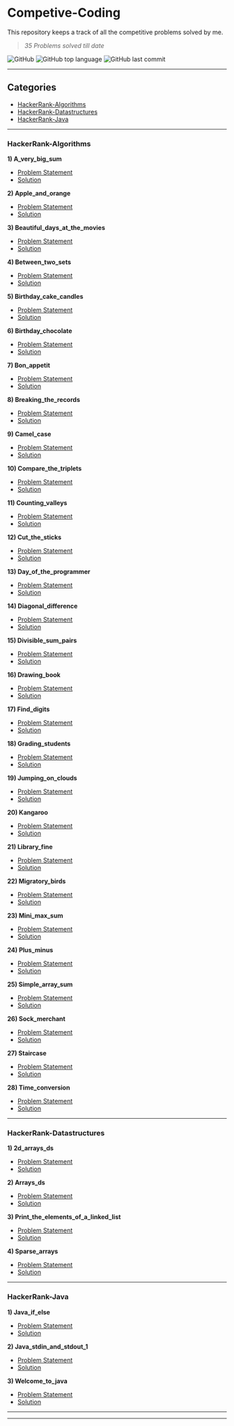 # Competive-Coding
This repository keeps a track of all the competitive problems solved by me.

>_35 Problems solved till date_

![GitHub](https://img.shields.io/github/license/Pranav-Khurana/Competitive-Coding.svg?style=popout)
![GitHub top language](https://img.shields.io/github/languages/top/Pranav-Khurana/Competitive-Coding.svg?style=popout)
![GitHub last commit](https://img.shields.io/github/last-commit/Pranav-Khurana/Competitive-Coding.svg?style=popout)

---
## Categories
* [HackerRank-Algorithms](#hackerrank-algorithms)
* [HackerRank-Datastructures](#hackerrank-datastructures)
* [HackerRank-Java](#hackerrank-java)


---
### HackerRank-Algorithms

**1) A_very_big_sum**  
  * [Problem Statement](https://hackerrank-challenge-pdfs.s3.amazonaws.com/8781-a-very-big-sum-English?AWSAccessKeyId=AKIAJ4WZFDFQTZRGO3QA&Expires=1562405582&Signature=1goyhMdkMVj2flJCpp52it4IXVs%3D&response-content-disposition=inline%3B%20filename%3Da-very-big-sum-English.pdf&response-content-type=application%2Fpdf)  
  * [Solution](https://github.com/Pranav-Khurana/Competitive-Coding/blob/master/HackerRank-Algorithms/A_very_big_sum.py)  

**2) Apple_and_orange**  
  * [Problem Statement](https://hackerrank-challenge-pdfs.s3.amazonaws.com/25220-apple-and-orange-English?AWSAccessKeyId=AKIAJ4WZFDFQTZRGO3QA&Expires=1562405719&Signature=s1L4XpkUUWZuwKNZ6RISYHvydyk%3D&response-content-disposition=inline%3B%20filename%3Dapple-and-orange-English.pdf&response-content-type=application%2Fpdf)  
  * [Solution](https://github.com/Pranav-Khurana/Competitive-Coding/blob/master/HackerRank-Algorithms/Apple_and_orange.py)  

**3) Beautiful_days_at_the_movies**  
  * [Problem Statement](https://hackerrank-challenge-pdfs.s3.amazonaws.com/27191-beautiful-days-at-the-movies-English?AWSAccessKeyId=AKIAJ4WZFDFQTZRGO3QA&Expires=1562405830&Signature=KjHJXUD7GQ357pCaEwKNh%2FHv7os%3D&response-content-disposition=inline%3B%20filename%3Dbeautiful-days-at-the-movies-English.pdf&response-content-type=application%2Fpdf)  
  * [Solution](https://github.com/Pranav-Khurana/Competitive-Coding/blob/master/HackerRank-Algorithms/Beautiful_days_at_the_movies.py)  

**4) Between_two_sets**  
  * [Problem Statement](https://hackerrank-challenge-pdfs.s3.amazonaws.com/26081-between-two-sets-English?AWSAccessKeyId=AKIAJ4WZFDFQTZRGO3QA&Expires=1562405921&Signature=zaeP3prwy9zpOEIfoSZo4V9Qd34%3D&response-content-disposition=inline%3B%20filename%3Dbetween-two-sets-English.pdf&response-content-type=application%2Fpdf)  
  * [Solution](https://github.com/Pranav-Khurana/Competitive-Coding/blob/master/HackerRank-Algorithms/Between_two_sets.py)  

**5) Birthday_cake_candles**  
  * [Problem Statement](https://hackerrank-challenge-pdfs.s3.amazonaws.com/23074-birthday-cake-candles-English?AWSAccessKeyId=AKIAJ4WZFDFQTZRGO3QA&Expires=1562405974&Signature=Qgg2jz%2B%2BNBhwr2tgq3ouzsZDsB0%3D&response-content-disposition=inline%3B%20filename%3Dbirthday-cake-candles-English.pdf&response-content-type=application%2Fpdf)  
  * [Solution](https://github.com/Pranav-Khurana/Competitive-Coding/blob/master/HackerRank-Algorithms/Birthday_cake_candles.cpp)  

**6) Birthday_chocolate**  
  * [Problem Statement](https://hackerrank-challenge-pdfs.s3.amazonaws.com/35155-the-birthday-bar-English?AWSAccessKeyId=AKIAJ4WZFDFQTZRGO3QA&Expires=1562406025&Signature=yOKV5G2hRwmWzYfqOeMdJvcMtns%3D&response-content-disposition=inline%3B%20filename%3Dthe-birthday-bar-English.pdf&response-content-type=application%2Fpdf)  
  * [Solution](https://github.com/Pranav-Khurana/Competitive-Coding/blob/master/HackerRank-Algorithms/Birthday_chocolate.py)  

**7) Bon_appetit**  
  * [Problem Statement](https://hackerrank-challenge-pdfs.s3.amazonaws.com/24060-bon-appetit-English?AWSAccessKeyId=AKIAJ4WZFDFQTZRGO3QA&Expires=1562406181&Signature=wP3fYOaEe4enS72PgBmN5HrbjbY%3D&response-content-disposition=inline%3B%20filename%3Dbon-appetit-English.pdf&response-content-type=application%2Fpdf)  
  * [Solution](https://github.com/Pranav-Khurana/Competitive-Coding/blob/master/HackerRank-Algorithms/Bon_appetit.py)  

**8) Breaking_the_records**  
  * [Problem Statement](https://hackerrank-challenge-pdfs.s3.amazonaws.com/32335-breaking-best-and-worst-records-English?AWSAccessKeyId=AKIAJ4WZFDFQTZRGO3QA&Expires=1562404614&Signature=YjpRKxR8ihp7uwcrEAt%2BmnrqeEE%3D&response-content-disposition=inline%3B%20filename%3Dbreaking-best-and-worst-records-English.pdf&response-content-type=application%2Fpdf)  
  * [Solution](https://github.com/Pranav-Khurana/Competitive-Coding/blob/master/HackerRank-Algorithms/Breaking_the_records.py)  

**9) Camel_case**  
  * [Problem Statement](https://hackerrank-challenge-pdfs.s3.amazonaws.com/22578-camelcase-English?AWSAccessKeyId=AKIAJ4WZFDFQTZRGO3QA&Expires=1562476347&Signature=%2FAyf3o2JhcMBlM17CQJz%2BzZ2Wgk%3D&response-content-disposition=inline%3B%20filename%3Dcamelcase-English.pdf&response-content-type=application%2Fpdf)  
  * [Solution](https://github.com/Pranav-Khurana/Competitive-Coding/blob/master/HackerRank-Algorithms/Camel_case.py)  

**10) Compare_the_triplets**  
  * [Problem Statement](https://hackerrank-challenge-pdfs.s3.amazonaws.com/21400-compare-the-triplets-English?AWSAccessKeyId=AKIAJ4WZFDFQTZRGO3QA&Expires=1562476444&Signature=nMSJxbDCbC0ufvNyB8PRllDGPFs%3D&response-content-disposition=inline%3B%20filename%3Dcompare-the-triplets-English.pdf&response-content-type=application%2Fpdf)  
  * [Solution](https://github.com/Pranav-Khurana/Competitive-Coding/blob/master/HackerRank-Algorithms/Compare_the_triplets.py)  

**11) Counting_valleys**  
  * [Problem Statement](https://hackerrank-challenge-pdfs.s3.amazonaws.com/22936-counting-valleys-English?AWSAccessKeyId=AKIAJ4WZFDFQTZRGO3QA&Expires=1562476506&Signature=H9uoWpxZPyxWHxr8yeQ8BGkfXb8%3D&response-content-disposition=inline%3B%20filename%3Dcounting-valleys-English.pdf&response-content-type=application%2Fpdf)  
  * [Solution](https://github.com/Pranav-Khurana/Competitive-Coding/blob/master/HackerRank-Algorithms/Counting_valleys.py)  

**12) Cut_the_sticks**  
  * [Problem Statement](https://hackerrank-challenge-pdfs.s3.amazonaws.com/1957-cut-the-sticks-English?AWSAccessKeyId=AKIAJ4WZFDFQTZRGO3QA&Expires=1562476582&Signature=VshzfcHQAGPv5KIC1xNsob8t%2Fck%3D&response-content-disposition=inline%3B%20filename%3Dcut-the-sticks-English.pdf&response-content-type=application%2Fpdf)  
  * [Solution](https://github.com/Pranav-Khurana/Competitive-Coding/blob/master/HackerRank-Algorithms/Cut_the_sticks.py)  

**13) Day_of_the_programmer**  
  * [Problem Statement](https://hackerrank-challenge-pdfs.s3.amazonaws.com/30377-day-of-the-programmer-English?AWSAccessKeyId=AKIAJ4WZFDFQTZRGO3QA&Expires=1562476586&Signature=4SUHlTPKISLrEKpUxf8tZLANbT4%3D&response-content-disposition=inline%3B%20filename%3Dday-of-the-programmer-English.pdf&response-content-type=application%2Fpdf)  
  * [Solution](https://github.com/Pranav-Khurana/Competitive-Coding/blob/master/HackerRank-Algorithms/Day_of_the_programmer.py)  

**14) Diagonal_difference**  
  * [Problem Statement](https://hackerrank-challenge-pdfs.s3.amazonaws.com/8662-diagonal-difference-English?AWSAccessKeyId=AKIAJ4WZFDFQTZRGO3QA&Expires=1562476807&Signature=rQG2omvtoU5cOMq6HaTYQ5lRv40%3D&response-content-disposition=inline%3B%20filename%3Ddiagonal-difference-English.pdf&response-content-type=application%2Fpdf)  
  * [Solution](https://github.com/Pranav-Khurana/Competitive-Coding/blob/master/HackerRank-Algorithms/Diagonal_difference.cpp)  

**15) Divisible_sum_pairs**  
  * [Problem Statement](https://hackerrank-challenge-pdfs.s3.amazonaws.com/21634-divisible-sum-pairs-English?AWSAccessKeyId=AKIAJ4WZFDFQTZRGO3QA&Expires=1562476810&Signature=9EKfJefRPP33%2BEQ5RxeNFnXUNa4%3D&response-content-disposition=inline%3B%20filename%3Ddivisible-sum-pairs-English.pdf&response-content-type=application%2Fpdf)  
  * [Solution](https://github.com/Pranav-Khurana/Competitive-Coding/blob/master/HackerRank-Algorithms/Divisible_sum_pairs.py)  

**16) Drawing_book**  
  * [Problem Statement](https://hackerrank-challenge-pdfs.s3.amazonaws.com/22564-drawing-book-English?AWSAccessKeyId=AKIAJ4WZFDFQTZRGO3QA&Expires=1562476932&Signature=AFiscbKrKVrp1B0E6TAlTDCsbVY%3D&response-content-disposition=inline%3B%20filename%3Ddrawing-book-English.pdf&response-content-type=application%2Fpdf)  
  * [Solution](https://github.com/Pranav-Khurana/Competitive-Coding/blob/master/HackerRank-Algorithms/Drawing_book.py)  

**17) Find_digits**  
  * [Problem Statement](https://hackerrank-challenge-pdfs.s3.amazonaws.com/127-find-digits-English?AWSAccessKeyId=AKIAJ4WZFDFQTZRGO3QA&Expires=1562476984&Signature=Ekw%2B%2BEU6QmkN5NwEc6QsZlozSD8%3D&response-content-disposition=inline%3B%20filename%3Dfind-digits-English.pdf&response-content-type=application%2Fpdf)  
  * [Solution](https://github.com/Pranav-Khurana/Competitive-Coding/blob/master/HackerRank-Algorithms/Find_digits.py)  

**18) Grading_students**  
  * [Problem Statement](https://hackerrank-challenge-pdfs.s3.amazonaws.com/30508-grading-English?AWSAccessKeyId=AKIAJ4WZFDFQTZRGO3QA&Expires=1562477041&Signature=bEhSAmGVFralEdFhNJg50SXuY4A%3D&response-content-disposition=inline%3B%20filename%3Dgrading-English.pdf&response-content-type=application%2Fpdf)  
  * [Solution](https://github.com/Pranav-Khurana/Competitive-Coding/blob/master/HackerRank-Algorithms/Grading_students.py)  

**19) Jumping_on_clouds**  
  * [Problem Statement](https://hackerrank-challenge-pdfs.s3.amazonaws.com/20832-jumping-on-the-clouds-English?AWSAccessKeyId=AKIAJ4WZFDFQTZRGO3QA&Expires=1562477131&Signature=V%2FBapELjhCMf9B%2B7Im4Ym7rr%2FNw%3D&response-content-disposition=inline%3B%20filename%3Djumping-on-the-clouds-English.pdf&response-content-type=application%2Fpdf)  
  * [Solution](https://github.com/Pranav-Khurana/Competitive-Coding/blob/master/HackerRank-Algorithms/Jumping_on_clouds.py)  

**20) Kangaroo**  
  * [Problem Statement](https://hackerrank-challenge-pdfs.s3.amazonaws.com/22477-kangaroo-English?AWSAccessKeyId=AKIAJ4WZFDFQTZRGO3QA&Expires=1562477136&Signature=cUe3CwN6CdlSsYonunUuVkTs210%3D&response-content-disposition=inline%3B%20filename%3Dkangaroo-English.pdf&response-content-type=application%2Fpdf)  
  * [Solution](https://github.com/Pranav-Khurana/Competitive-Coding/blob/master/HackerRank-Algorithms/Kangaroo.py)  

**21) Library_fine**  
  * [Problem Statement](https://hackerrank-challenge-pdfs.s3.amazonaws.com/22477-kangaroo-English?AWSAccessKeyId=AKIAJ4WZFDFQTZRGO3QA&Expires=1562477136&Signature=cUe3CwN6CdlSsYonunUuVkTs210%3D&response-content-disposition=inline%3B%20filename%3Dkangaroo-English.pdf&response-content-type=application%2Fpdf)  
  * [Solution](https://github.com/Pranav-Khurana/Competitive-Coding/blob/master/HackerRank-Algorithms/Library_fine.py)  

**22) Migratory_birds**  
  * [Problem Statement](https://hackerrank-challenge-pdfs.s3.amazonaws.com/33294-migratory-birds-English?AWSAccessKeyId=AKIAJ4WZFDFQTZRGO3QA&Expires=1562477359&Signature=5IHlXiKCSht5%2BZvmAoIgoxiyv5Y%3D&response-content-disposition=inline%3B%20filename%3Dmigratory-birds-English.pdf&response-content-type=application%2Fpdf)  
  * [Solution](https://github.com/Pranav-Khurana/Competitive-Coding/blob/master/HackerRank-Algorithms/Migratory_birds.py)  

**23) Mini_max_sum**  
  * [Problem Statement](https://hackerrank-challenge-pdfs.s3.amazonaws.com/26276-mini-max-sum-English?AWSAccessKeyId=AKIAJ4WZFDFQTZRGO3QA&Expires=1562477373&Signature=jvRNbE5qfS7MofsJcU1zFLMfP3k%3D&response-content-disposition=inline%3B%20filename%3Dmini-max-sum-English.pdf&response-content-type=application%2Fpdf)  
  * [Solution](https://github.com/Pranav-Khurana/Competitive-Coding/blob/master/HackerRank-Algorithms/Mini_max_sum.cpp)  

**24) Plus_minus**  
  * [Problem Statement](https://hackerrank-challenge-pdfs.s3.amazonaws.com/8654-plus-minus-English?AWSAccessKeyId=AKIAJ4WZFDFQTZRGO3QA&Expires=1562477590&Signature=lqGwTQ%2BUgmyEeet%2BRFTPePC6%2Ff0%3D&response-content-disposition=inline%3B%20filename%3Dplus-minus-English.pdf&response-content-type=application%2Fpdf)  
  * [Solution](https://github.com/Pranav-Khurana/Competitive-Coding/blob/master/HackerRank-Algorithms/Plus_minus.cpp)  

**25) Simple_array_sum**  
  * [Problem Statement](https://hackerrank-challenge-pdfs.s3.amazonaws.com/9828-simple-array-sum-English?AWSAccessKeyId=AKIAJ4WZFDFQTZRGO3QA&Expires=1562477698&Signature=%2BBd2QjEm8GzHoqpcX9OhrJSokjg%3D&response-content-disposition=inline%3B%20filename%3Dsimple-array-sum-English.pdf&response-content-type=application%2Fpdf)  
  * [Solution](https://github.com/Pranav-Khurana/Competitive-Coding/blob/master/HackerRank-Algorithms/Simple_array_sum.py)  

**26) Sock_merchant**  
  * [Problem Statement](https://hackerrank-challenge-pdfs.s3.amazonaws.com/25168-sock-merchant-English?AWSAccessKeyId=AKIAJ4WZFDFQTZRGO3QA&Expires=1562477702&Signature=3mtypLvCoe9tQNiOhPa4uhot7%2Bw%3D&response-content-disposition=inline%3B%20filename%3Dsock-merchant-English.pdf&response-content-type=application%2Fpdf)  
  * [Solution](https://github.com/Pranav-Khurana/Competitive-Coding/blob/master/HackerRank-Algorithms/Sock_merchant.py)  

**27) Staircase**  
  * [Problem Statement](https://hackerrank-challenge-pdfs.s3.amazonaws.com/8636-staircase-English?AWSAccessKeyId=AKIAJ4WZFDFQTZRGO3QA&Expires=1562477793&Signature=1Cp5782C1TFhALHaPapck%2B8kDo4%3D&response-content-disposition=inline%3B%20filename%3Dstaircase-English.pdf&response-content-type=application%2Fpdf)  
  * [Solution](https://github.com/Pranav-Khurana/Competitive-Coding/blob/master/HackerRank-Algorithms/Staircase.cpp)  

**28) Time_conversion**  
  * [Problem Statement](https://hackerrank-challenge-pdfs.s3.amazonaws.com/8649-time-conversion-English?AWSAccessKeyId=AKIAJ4WZFDFQTZRGO3QA&Expires=1562477844&Signature=uDe2OLe%2FB5yxfQQDMb6cUdVPThs%3D&response-content-disposition=inline%3B%20filename%3Dtime-conversion-English.pdf&response-content-type=application%2Fpdf)  
  * [Solution](https://github.com/Pranav-Khurana/Competitive-Coding/blob/master/HackerRank-Algorithms/Time_conversion.py)  

---
### HackerRank-Datastructures

**1) 2d_arrays_ds**  
  * [Problem Statement](https://hackerrank-challenge-pdfs.s3.amazonaws.com/13581-2d-array-English?AWSAccessKeyId=AKIAJ4WZFDFQTZRGO3QA&Expires=1562479851&Signature=OBZ5i1Tr%2BxGocmeFDNpJ94AZsHw%3D&response-content-disposition=inline%3B%20filename%3D2d-array-English.pdf&response-content-type=application%2Fpdf)  
  * [Solution](https://github.com/Pranav-Khurana/Competitive-Coding/blob/master/HackerRank-Datastructures/2d_arrays_ds.py)  

**2) Arrays_ds**  
  * [Problem Statement](https://hackerrank-challenge-pdfs.s3.amazonaws.com/13579-arrays-ds-English?AWSAccessKeyId=AKIAJ4WZFDFQTZRGO3QA&Expires=1562479913&Signature=A0VIjPNscp2CRePSD1qM4Pb%2FF90%3D&response-content-disposition=inline%3B%20filename%3Darrays-ds-English.pdf&response-content-type=application%2Fpdf)  
  * [Solution](https://github.com/Pranav-Khurana/Competitive-Coding/blob/master/HackerRank-Datastructures/Arrays_ds.py)  

**3) Print_the_elements_of_a_linked_list**  
  * [Problem Statement](https://hackerrank-challenge-pdfs.s3.amazonaws.com/1082-print-the-elements-of-a-linked-list-English?AWSAccessKeyId=AKIAJ4WZFDFQTZRGO3QA&Expires=1562480056&Signature=d7PetQ21FWErG4lY0WV3k8MW9UY%3D&response-content-disposition=inline%3B%20filename%3Dprint-the-elements-of-a-linked-list-English.pdf&response-content-type=application%2Fpdf)  
  * [Solution](https://github.com/Pranav-Khurana/Competitive-Coding/blob/master/HackerRank-Datastructures/Print_the_elements_of_a_linked_list.cpp)  

**4) Sparse_arrays**  
  * [Problem Statement](https://hackerrank-challenge-pdfs.s3.amazonaws.com/13724-sparse-arrays-English?AWSAccessKeyId=AKIAJ4WZFDFQTZRGO3QA&Expires=1562480151&Signature=%2BiTugBtXDwpEmCP3VtaH3nZ6PZY%3D&response-content-disposition=inline%3B%20filename%3Dsparse-arrays-English.pdf&response-content-type=application%2Fpdf)  
  * [Solution](https://github.com/Pranav-Khurana/Competitive-Coding/blob/master/HackerRank-Datastructures/Sparse_arrays.py)  

---
### HackerRank-Java

**1) Java_if_else**  
  * [Problem Statement](https://hackerrank-challenge-pdfs.s3.amazonaws.com/13689-java-if-else-English?AWSAccessKeyId=AKIAJ4WZFDFQTZRGO3QA&Expires=1562480240&Signature=uYwreBXpH1N2EjDgPzsGm55b0b8%3D&response-content-disposition=inline%3B%20filename%3Djava-if-else-English.pdf&response-content-type=application%2Fpdf)  
  * [Solution](https://github.com/Pranav-Khurana/Competitive-Coding/blob/master/HackerRank-Java/Java_if_else.java)  

**2) Java_stdin_and_stdout_1**  
  * [Problem Statement](https://hackerrank-challenge-pdfs.s3.amazonaws.com/9762-java-stdin-and-stdout-1-English?AWSAccessKeyId=AKIAJ4WZFDFQTZRGO3QA&Expires=1562480292&Signature=TPoSywvsD7%2Fy2zZCtFp5HU7qfbQ%3D&response-content-disposition=inline%3B%20filename%3Djava-stdin-and-stdout-1-English.pdf&response-content-type=application%2Fpdf)  
  * [Solution](https://github.com/Pranav-Khurana/Competitive-Coding/blob/master/HackerRank-Java/Java_stdin_and_stdout_1.java)  

**3) Welcome_to_java**  
  * [Problem Statement](https://hackerrank-challenge-pdfs.s3.amazonaws.com/7875-welcome-to-java-English?AWSAccessKeyId=AKIAJ4WZFDFQTZRGO3QA&Expires=1562480347&Signature=Bh498Nk4d1BaIL6rRsdbecV5M4o%3D&response-content-disposition=inline%3B%20filename%3Dwelcome-to-java-English.pdf&response-content-type=application%2Fpdf)  
  * [Solution](https://github.com/Pranav-Khurana/Competitive-Coding/blob/master/HackerRank-Java/Welcome_to_java.java)  

---

---
